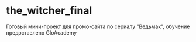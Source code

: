 # the_witcher_final
Готовый мини-проект для промо-сайта по сериалу "Ведьмак", обучение предоставлено GloAcademy
